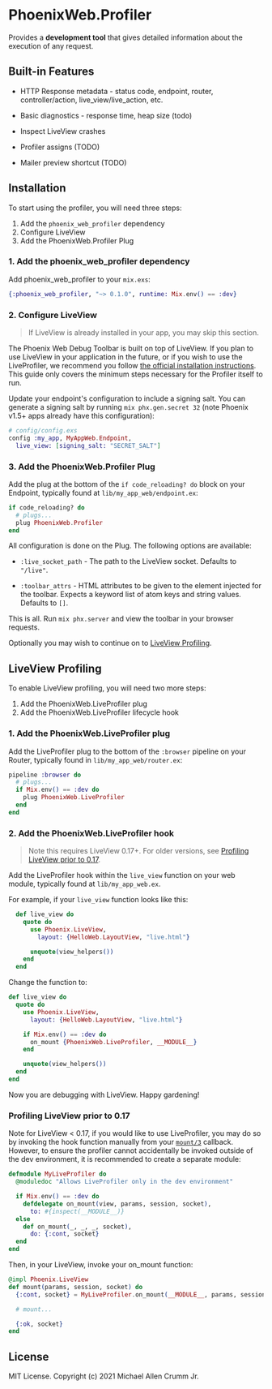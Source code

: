 # PhoenixWeb.Profiler

<!-- MDOC !-->
Provides a **development tool** that gives detailed information about the execution of any request.

## Built-in Features

* HTTP Response metadata - status code, endpoint, router, controller/action, live_view/live_action, etc.

* Basic diagnostics - response time, heap size (todo)

* Inspect LiveView crashes

* Profiler assigns (TODO)

* Mailer preview shortcut (TODO)

## Installation

To start using the profiler, you will need three steps:

1. Add the `phoenix_web_profiler` dependency
2. Configure LiveView
3. Add the PhoenixWeb.Profiler Plug

### 1. Add the phoenix_web_profiler dependency

Add phoenix_web_profiler to your `mix.exs`:

```elixir
{:phoenix_web_profiler, "~> 0.1.0", runtime: Mix.env() == :dev}
```

### 2. Configure LiveView

> If LiveView is already installed in your app, you may skip this section.

The Phoenix Web Debug Toolbar is built on top of LiveView. If you plan to use LiveView in your application in the future, or if you wish to use the LiveProfiler, we recommend you follow [the official installation instructions](https://hexdocs.pm/phoenix_live_view/installation.html).
This guide only covers the minimum steps necessary for the Profiler itself to run.

Update your endpoint's configuration to include a signing salt. You can generate a signing salt by running `mix phx.gen.secret 32` (note Phoenix v1.5+ apps already have this configuration):

```elixir
# config/config.exs
config :my_app, MyAppWeb.Endpoint,
  live_view: [signing_salt: "SECRET_SALT"]
```

### 3. Add the PhoenixWeb.Profiler Plug

Add the plug at the bottom of the `if code_reloading? do` block
on your Endpoint, typically found at `lib/my_app_web/endpoint.ex`:

```elixir
if code_reloading? do
  # plugs...
  plug PhoenixWeb.Profiler
end
```

All configuration is done on the Plug. The following options are available:

* `:live_socket_path` - The path to the LiveView socket.
  Defaults to `"/live"`.

* `:toolbar_attrs` - HTML attributes to be given to the element
  injected for the toolbar. Expects a keyword list of atom keys and
  string values. Defaults to `[]`.

This is all. Run `mix phx.server` and view the toolbar in your browser requests.

Optionally you may wish to continue on to [LiveView Profiling](#module-liveview-profiling).

## LiveView Profiling

To enable LiveView profiling, you will need two more steps:

1. Add the PhoenixWeb.LiveProfiler plug
2. Add the PhoenixWeb.LiveProfiler lifecycle hook

### 1. Add the PhoenixWeb.LiveProfiler plug

Add the LiveProfiler plug to the bottom of the
`:browser` pipeline on your Router, typically found in
`lib/my_app_web/router.ex`:

```elixir
pipeline :browser do
  # plugs...
  if Mix.env() == :dev do
    plug PhoenixWeb.LiveProfiler
  end
end
```

### 2. Add the PhoenixWeb.LiveProfiler hook

> Note this requires LiveView 0.17+.
> For older versions, see [Profiling LiveView prior to 0.17](#module-profiling-liveview-prior-to-0-17).

Add the LiveProfiler hook within the `live_view` function on your
web module, typically found at `lib/my_app_web.ex`.

For example, if your `live_view` function looks like this:

```elixir
  def live_view do
    quote do
      use Phoenix.LiveView,
        layout: {HelloWeb.LayoutView, "live.html"}

      unquote(view_helpers())
    end
  end
```

Change the function to:

```elixir
def live_view do
  quote do
    use Phoenix.LiveView,
      layout: {HelloWeb.LayoutView, "live.html"}

    if Mix.env() == :dev do
      on_mount {PhoenixWeb.LiveProfiler, __MODULE__}
    end

    unquote(view_helpers())
  end
end
```

Now you are debugging with LiveView. Happy gardening!

### Profiling LiveView prior to 0.17

Note for LiveView < 0.17, if you would like to use LiveProfiler,
you may do so by invoking the hook function manually from your
[`mount/3`](`c:Phoenix.LiveView.mount/3`) callback. However,
to ensure the profiler cannot accidentally be invoked outside
of the dev environment, it is recommended to create a separate
module:

```elixir
defmodule MyLiveProfiler do
  @moduledoc "Allows LiveProfiler only in the dev environment"

  if Mix.env() == :dev do
    defdelegate on_mount(view, params, session, socket),
      to: #{inspect(__MODULE__)}
  else
    def on_mount(_, _, _, socket),
      do: {:cont, socket}
  end
end
```

Then, in your LiveView, invoke your on_mount function:

```elixir
@impl Phoenix.LiveView
def mount(params, session, socket) do
  {:cont, socket} = MyLiveProfiler.on_mount(__MODULE__, params, session, socket)

  # mount...

  {:ok, socket}
end
```

<!-- MDOC !-->

## License

MIT License. Copyright (c) 2021 Michael Allen Crumm Jr.
